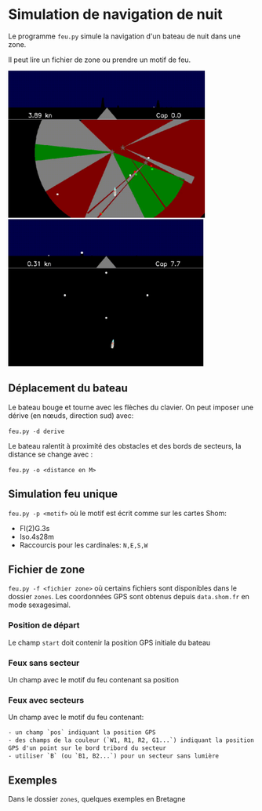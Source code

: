 # Simulation de navigation de nuit

Le programme `feu.py` simule la navigation d'un bateau de nuit dans une zone.

Il peut lire un fichier de zone ou prendre un motif de feu.

<img src="images/teignouse.gif" alt="drawing" height="300"/>
<img src="images/cardinales.gif" alt="drawing" height="300"/>

## Déplacement du bateau

Le bateau bouge et tourne avec les flèches du clavier. On peut imposer une dérive (en nœuds, direction sud) avec:

`feu.py -d derive`

Le bateau ralentit à proximité des obstacles et des bords de secteurs, la distance se change avec :

`feu.py -o <distance en M>`

## Simulation feu unique

`feu.py -p <motif>` où le motif est écrit comme sur les cartes Shom:

- Fl(2)G.3s
- Iso.4s28m
- Raccourcis pour les cardinales: `N,E,S,W`

## Fichier de zone

`feu.py -f <fichier zone>` où certains fichiers sont disponibles dans le dossier `zones`.
Les coordonnées GPS sont obtenus depuis `data.shom.fr` en mode sexagesimal.

### Position de départ

Le champ  `start` doit contenir la position GPS initiale du bateau

### Feux sans secteur

Un champ avec le motif du feu contenant sa position

### Feux avec secteurs

Un champ avec le motif du feu contenant:

    - un champ `pos` indiquant la position GPS
    - des champs de la couleur (`W1, R1, R2, G1...`) indiquant la position GPS d'un point sur le bord tribord du secteur
    - utiliser `B` (ou `B1, B2...`) pour un secteur sans lumière

## Exemples

Dans le dossier `zones`, quelques exemples en Bretagne
